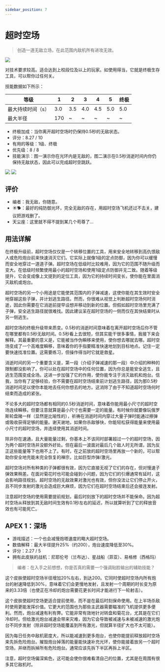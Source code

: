 ```yaml
---
sidebar_position: 7
---
```


# 超时空场

> 创造一道无敌立场，在此范围内敌机所有进攻无效。

<img src="/terms/cf.png" style={{zoom:1.25}}/>

对技术要求较高。适合达到上校段位及以上的玩家。如使用得当，它就是终极生存工具，可以帮你过任何关。

技能数据如下所示：

| 等级              | 1    | 2    | 3    | 4    | 5    | 终极 |
| ----------------- | ---- | ---- | ---- | ---- | ---- | ---- |
| 最大持续时间（s） | 3.0  | 3.5  | 4.0  | 4.5  | 5.0  | 5.0  |
| 最大半径          | 170  | ~    | ~    | ~    | ~    | ~    |

- 终极加成：当你离开超时空场时仍保持0.5秒的无敌状态。
- 评分：8.27 / 10
- 有用的等级：1级、终极
- 优先级：8 / 8
- 技能演示：图一演示你在光环内是无敌的，图二演示在0.5秒消逝时间内你仍保持无敌状态，因此可以完成超时空跳跃。

<img src="/skills/cf_immune.gif" style={{zoom:1}}/>
<img src="/skills/cf_phase.gif" style={{zoom:1}}/>

## 评价

- 编者：我无敌，你随意。
- ☀🐕：最好的纯防御光环，完全无敌的存在，用超时空场飞机还过不去关，建议把游戏删了。
- 天尘座：这里就不得不提到某几个苟尊了...

## 用法详解

在终极升级前，超时空场仅仅是一个转移位置的工具，用来安全地转移到高仇恨敌人或危险炮台前来快速消灭它们。它实际上就像1级的定点防御，因为你可以缓慢而安全地穿过一道道子弹。超时空场在低级时比较难用，因为它的范围不随升级而变大。在低级时频繁使用最小的超时空场和使用1级定点防御并无二致。随着等级提升，它会变成像上文提到的定位工具，因为它的持续时间变长，使你能在里面消灭敌机或炮台。

超时空场的另一个小用途是它能使其范围内的子弹减速，这使你能在其生效时安全地穿越这些子弹，并计划逃生路径。然而，你很难从视觉上判断超时空场何时消逝，因此你需要在它消逝前提早设想并移动到新的位置。但假如超时空场里充满了子弹，安全逃生路径就很难找。因此建议呆在超时空场的一侧而仅在其快结束时从另一侧逃生。

超时空场的终极升级带来质变。0.5秒的消逝时间意味着在离开超时空场后你不管在哪里都有0.5秒无敌时间。0.5秒看上去很短，但其实能干很多事情，我接下来会解释。其最重要的意义是，它能被当作伪瞬移来使用，使你想去哪就去哪。超时空场变成了一个高难度瞬移，意味着你的手指要精准快速地划到目标地点。记住一定要快速找准位置。这需要练习，但操作得当时它就是救星。

消逝时间的另一个重要含义是，第一段（介绍子弹减速的那一段）中介绍的种种的限制都没影响了。你可以处在超时空场中的任何位置，因为你总是能安全逃生，且逃生范围变成全场。这进一步加强了它的作用，使你能专注于消灭敌机和炮台。信我，当你有了足够经验，你不需要在超时空场结束前计划逃生路径，因为那0.5秒消逝时间足以使你本能地去任何你想去的地方。这消除了由于不知道超时空场何时结束而造成的紧张。

不论多大的超时空场都有相同的0.5秒消逝时间，意味着你能用最小尺寸的超时空场连续瞬移。但要注意就算是最小尺寸也需要一定的能量。有时候你就要像玩俄罗斯轮盘赌一样（显然是比喻性的），祈祷在消逝时间内穿过大量子弹时能通过擦弹或吸收获得足够的能量。谢天谢地，如果你杀敌够快，你能轻松获得能量来使用最小尺寸的超时空场，并连续使用其消逝时间。

除非你在速通，且大量能量过剩，你基本上不该同时部署超过一个的超时空场，因为两个超时空场并没额外好处。但在最后一波面对最后几个敌人时无所谓，因为反正这些能量等下也用不上了。有时，在之前放的超时空场里再放一个新的，可以帮助你安全地充能未完全恢复的禅宗，比如巨型炸弹/激光。

超时空场对所有种类的子弹都很有效，因为它直接无视了它们的存在，但对慢速子弹效果稍差。在面对菊花时也可能会碰到小问题，因为它们的引爆通常有延时，这会影响路径规划。超时空场的无敌效果对激光也有效，但你没法让它们停止开火，且不同步发射的激光会造成巨大麻烦，因为它们在超时空场结束后还会接连发射。

注意超时空场的使用需要提前规划，最后时刻放下的超时空场并不能保命。因为超时空场从释放到其无敌时间生效有0.1秒左右的延迟，所以就算听到了它的释放音效也有可能死亡。

## APEX 1：深场

- 游戏描述：一个也会减慢炮塔速度的略大超时空场。
- 数值解释：最大半径提升25%（约200），炮台速度降低至30%。
- 评分：2.27 / 5
- 拥有此皮肤的战机：尼耶伦号（兰布达）、星战船（菲亚）、易格修（西格玛）

> 编者：在入手之前想想，你是否真的需要一个强调贴脸输出的辅助技能？

这个皮肤使超时空场半径增加20%左右，到达200。它同时使超时空场内所有炮台的射速降低到30%，意味着它们会更慢地发射，且发射一个周期的时长变为原来的3.33倍（也使正在冷却的炮台需要花更长时间才能进行下一轮射击）。

这个皮肤使超时空场更适合提前使用，而不是在最后时刻保命使用。在上半场杀敌时使用更能发挥价值。它更大的范围也为那些主武器需要瞄准的飞机提供更多便利。然而，炮台减速有利有弊。它能非常有效地针对转盘和菊花台，尤其是在它们冷却时。但给激光炮台减速会带来灾难，因为它会导致被减速与未被减速的激光炮台不同步发射（除非超时空场能覆盖到所有激光，但就算半径扩大也不太可能）。

因为每日任务中敌机密度大，所以能减速到更多炮台，也使你能提前释放超时空场来先拆危险炮台。摧毁炮台掉落的能量能快速补充光环，使你能接着放另一个超时空场，并继而拆掉所有危险炮台。通常应该先拆下半区再拆上半区。

注意，超时空场偏深紫色，这可能会使你很难看清自己的位置，尤其是在周围有很多其它敌机时。
